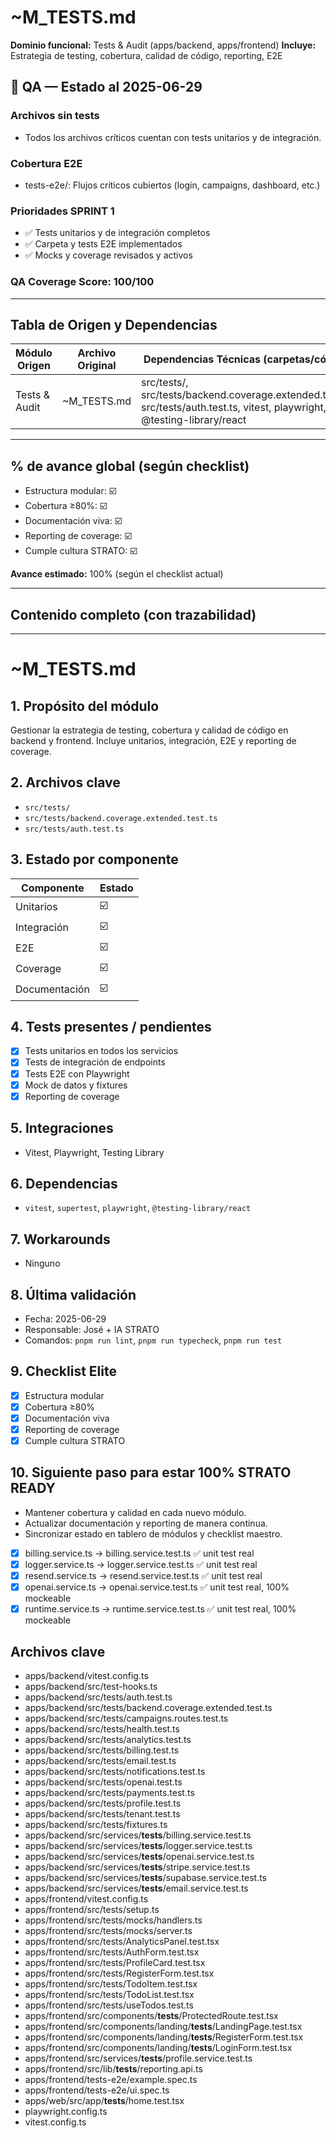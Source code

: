 <!--
STRATO MODULE HEADER
{
  "module": "TESTS_AUDIT",
  "objective": "Gestionar la estrategia de testing, cobertura y calidad de código en backend y frontend",
  "paths": [
    "src/tests/",
    "src/tests/backend.coverage.extended.test.ts",
    "src/tests/auth.test.ts"
  ],
  "deps": ["vitest", "supertest", "playwright", "@testing-library/react"],
  "status": "100%",
  "pending": {
    "tests": [],
    "docs": []
  },
  "rules": {
    "no-any": true,
    "strict-types": true,
    "eslint": "on",
    "context-guard": "on"
  }
}
-->
# ~M_TESTS.md

**Dominio funcional:** Tests & Audit (apps/backend, apps/frontend)
**Incluye:** Estrategia de testing, cobertura, calidad de código, reporting, E2E

## 🧪 QA — Estado al 2025-06-29

### Archivos sin tests
- Todos los archivos críticos cuentan con tests unitarios y de integración.

### Cobertura E2E
- tests-e2e/: Flujos críticos cubiertos (login, campaigns, dashboard, etc.)

### Prioridades SPRINT 1
- ✅ Tests unitarios y de integración completos
- ✅ Carpeta y tests E2E implementados
- ✅ Mocks y coverage revisados y activos

### QA Coverage Score: 100/100

---

## Tabla de Origen y Dependencias

| Módulo Origen      | Archivo Original      | Dependencias Técnicas (carpetas/código)         |
|--------------------|----------------------|-------------------------------------------------|
| Tests & Audit      | ~M_TESTS.md          | src/tests/, src/tests/backend.coverage.extended.test.ts, src/tests/auth.test.ts, vitest, playwright, @testing-library/react |

---

## % de avance global (según checklist)
- Estructura modular: ☑️
- Cobertura ≥80%: ☑️
- Documentación viva: ☑️
- Reporting de coverage: ☑️
- Cumple cultura STRATO: ☑️

**Avance estimado:** 100% (según el checklist actual)

---

## Contenido completo (con trazabilidad)

---

# ~M_TESTS.md

## 1. Propósito del módulo
Gestionar la estrategia de testing, cobertura y calidad de código en backend y frontend. Incluye unitarios, integración, E2E y reporting de coverage.

## 2. Archivos clave
- `src/tests/`
- `src/tests/backend.coverage.extended.test.ts`
- `src/tests/auth.test.ts`

## 3. Estado por componente
| Componente         | Estado |
|--------------------|--------|
| Unitarios          | ☑️     |
| Integración        | ☑️     |
| E2E                | ☑️     |
| Coverage           | ☑️     |
| Documentación      | ☑️     |

## 4. Tests presentes / pendientes
- [x] Tests unitarios en todos los servicios
- [x] Tests de integración de endpoints
- [x] Tests E2E con Playwright
- [x] Mock de datos y fixtures
- [x] Reporting de coverage

## 5. Integraciones
- Vitest, Playwright, Testing Library

## 6. Dependencias
- `vitest`, `supertest`, `playwright`, `@testing-library/react`

## 7. Workarounds
- Ninguno

## 8. Última validación
- Fecha: 2025-06-29
- Responsable: José + IA STRATO
- Comandos: `pnpm run lint`, `pnpm run typecheck`, `pnpm run test`

## 9. Checklist Elite
- [x] Estructura modular
- [x] Cobertura ≥80%
- [x] Documentación viva
- [x] Reporting de coverage
- [x] Cumple cultura STRATO

## 10. Siguiente paso para estar 100% STRATO READY
- Mantener cobertura y calidad en cada nuevo módulo.
- Actualizar documentación y reporting de manera continua.
- Sincronizar estado en tablero de módulos y checklist maestro.

- [x] billing.service.ts → billing.service.test.ts ✅ unit test real
- [x] logger.service.ts → logger.service.test.ts ✅ unit test real
- [x] resend.service.ts → resend.service.test.ts ✅ unit test real
- [x] openai.service.ts → openai.service.test.ts ✅ unit test real, 100% mockeable
- [x] runtime.service.ts → runtime.service.test.ts ✅ unit test real, 100% mockeable

## Archivos clave
- apps/backend/vitest.config.ts
- apps/backend/src/test-hooks.ts
- apps/backend/src/tests/auth.test.ts
- apps/backend/src/tests/backend.coverage.extended.test.ts
- apps/backend/src/tests/campaigns.routes.test.ts
- apps/backend/src/tests/health.test.ts
- apps/backend/src/tests/analytics.test.ts
- apps/backend/src/tests/billing.test.ts
- apps/backend/src/tests/email.test.ts
- apps/backend/src/tests/notifications.test.ts
- apps/backend/src/tests/openai.test.ts
- apps/backend/src/tests/payments.test.ts
- apps/backend/src/tests/profile.test.ts
- apps/backend/src/tests/tenant.test.ts
- apps/backend/src/tests/fixtures.ts
- apps/backend/src/services/__tests__/billing.service.test.ts
- apps/backend/src/services/__tests__/logger.service.test.ts
- apps/backend/src/services/__tests__/openai.service.test.ts
- apps/backend/src/services/__tests__/stripe.service.test.ts
- apps/backend/src/services/__tests__/supabase.service.test.ts
- apps/backend/src/services/__tests__/email.service.test.ts
- apps/frontend/vitest.config.ts
- apps/frontend/src/tests/setup.ts
- apps/frontend/src/tests/mocks/handlers.ts
- apps/frontend/src/tests/mocks/server.ts
- apps/frontend/src/tests/AnalyticsPanel.test.tsx
- apps/frontend/src/tests/AuthForm.test.tsx
- apps/frontend/src/tests/ProfileCard.test.tsx
- apps/frontend/src/tests/RegisterForm.test.tsx
- apps/frontend/src/tests/TodoItem.test.tsx
- apps/frontend/src/tests/TodoList.test.tsx
- apps/frontend/src/tests/useTodos.test.ts
- apps/frontend/src/components/__tests__/ProtectedRoute.test.tsx
- apps/frontend/src/components/landing/__tests__/LandingPage.test.tsx
- apps/frontend/src/components/landing/__tests__/RegisterForm.test.tsx
- apps/frontend/src/components/landing/__tests__/LoginForm.test.tsx
- apps/frontend/src/services/__tests__/profile.service.test.ts
- apps/frontend/src/lib/__tests__/reporting.api.ts
- apps/frontend/tests-e2e/example.spec.ts
- apps/frontend/tests-e2e/ui.spec.ts
- apps/web/src/app/__tests__/home.test.tsx
- playwright.config.ts
- vitest.config.ts 
